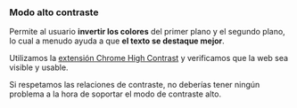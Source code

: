 ### Modo alto contraste

Permite al usuario __invertir los colores__ del primer plano y el segundo plano, lo cual a menudo ayuda a que __el texto se destaque mejor__.

Utilizamos la [extensión Chrome High Contrast](https://chrome.google.com/webstore/detail/high-contrast/djcfdncoelnlbldjfhinnjlhdjlikmph) y verificamos que la web sea visible y usable.

Si respetamos las relaciones de contraste, no deberías tener ningún problema a la hora de soportar el modo de contraste alto.

